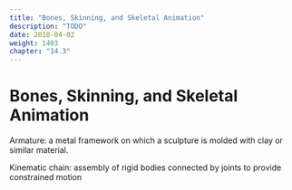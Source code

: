 ```yaml
---
title: "Bones, Skinning, and Skeletal Animation"
description: "TODO"
date: 2018-04-02
weight: 1403
chapter: "14.3"
---
```


# Bones, Skinning, and Skeletal Animation


Armature: a metal framework on which a sculpture is molded with clay or similar material.

Kinematic chain: assembly of rigid bodies connected by joints to provide constrained motion